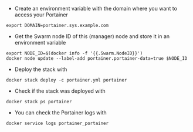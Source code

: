 - Create an environment variable with the domain where you want to access your Portainer 
```
export DOMAIN=portainer.sys.example.com
```
- Get the Swarm node ID of this (manager) node and store it in an environment variable
```
export NODE_ID=$(docker info -f '{{.Swarm.NodeID}}')
docker node update --label-add portainer.portainer-data=true $NODE_ID
```

- Deploy the stack with
```
docker stack deploy -c portainer.yml portainer
```
- Check if the stack was deployed with
```
docker stack ps portainer
```
- You can check the Portainer logs with
```
docker service logs portainer_portainer
```
